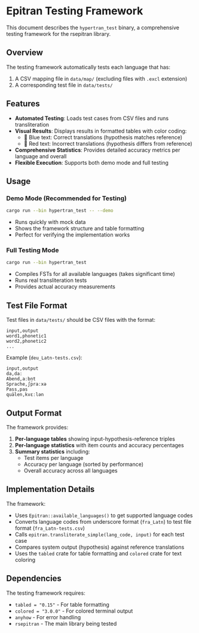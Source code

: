 # Epitran Testing Framework

This document describes the `hypertran_test` binary, a comprehensive testing framework for the rsepitran library.

## Overview

The testing framework automatically tests each language that has:
1. A CSV mapping file in `data/map/` (excluding files with `.excl` extension)
2. A corresponding test file in `data/tests/`

## Features

- **Automated Testing**: Loads test cases from CSV files and runs transliteration
- **Visual Results**: Displays results in formatted tables with color coding:
  - 🔵 Blue text: Correct translations (hypothesis matches reference)
  - 🔴 Red text: Incorrect translations (hypothesis differs from reference)
- **Comprehensive Statistics**: Provides detailed accuracy metrics per language and overall
- **Flexible Execution**: Supports both demo mode and full testing

## Usage

### Demo Mode (Recommended for Testing)
```bash
cargo run --bin hypertran_test -- --demo
```
- Runs quickly with mock data
- Shows the framework structure and table formatting
- Perfect for verifying the implementation works

### Full Testing Mode
```bash
cargo run --bin hypertran_test
```
- Compiles FSTs for all available languages (takes significant time)
- Runs real transliteration tests
- Provides actual accuracy measurements

## Test File Format

Test files in `data/tests/` should be CSV files with the format:
```csv
input,output
word1,phonetic1
word2,phonetic2
...
```

Example (`deu_Latn-tests.csv`):
```csv
input,output
da,daː
Abend,aːbn̩t
Sprache,ʃpraːxə
Pass,pas
quälen,kvɛːlən
```

## Output Format

The framework provides:

1. **Per-language tables** showing input-hypothesis-reference triples
2. **Per-language statistics** with item counts and accuracy percentages
3. **Summary statistics** including:
   - Test items per language
   - Accuracy per language (sorted by performance)
   - Overall accuracy across all languages

## Implementation Details

The framework:
- Uses `Epitran::available_languages()` to get supported language codes
- Converts language codes from underscore format (`fra_Latn`) to test file format (`fra_Latn-tests.csv`)
- Calls `epitran.transliterate_simple(lang_code, input)` for each test case
- Compares system output (hypothesis) against reference translations
- Uses the `tabled` crate for table formatting and `colored` crate for text coloring

## Dependencies

The testing framework requires:
- `tabled = "0.15"` - For table formatting
- `colored = "3.0.0"` - For colored terminal output
- `anyhow` - For error handling
- `rsepitran` - The main library being tested
